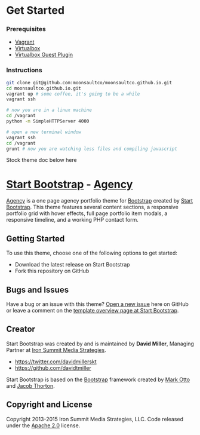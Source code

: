 # Get Started

### Prerequisites

* [Vagrant](https://www.vagrantup.com)
* [Virtualbox](https://www.virtualbox.org/wiki/Downloads)
* [Virtualbox Guest Plugin](http://kvz.io/blog/2013/01/16/vagrant-tip-keep-virtualbox-guest-additions-in-sync/)


### Instructions

```bash
git clone git@github.com:moonsaultco/moonsaultco.github.io.git
cd moonsaultco.github.io.git
vagrant up # some coffee, it's going to be a while
vagrant ssh

# now you are in a linux machine
cd /vagrant
python -m SimpleHTTPServer 4000

# open a new terminal window
vagrant ssh
cd /vagrant
grunt # now you are watching less files and compiling javascript
```

Stock theme doc below here

# [Start Bootstrap](http://startbootstrap.com/) - [Agency](http://startbootstrap.com/template-overviews/agency/)

[Agency](http://startbootstrap.com/template-overviews/agency/) is a one page agency portfolio theme for [Bootstrap](http://getbootstrap.com/) created by [Start Bootstrap](http://startbootstrap.com/). This theme features several content sections, a responsive portfolio grid with hover effects, full page portfolio item modals, a responsive timeline, and a working PHP contact form.

## Getting Started

To use this theme, choose one of the following options to get started:
* Download the latest release on Start Bootstrap
* Fork this repository on GitHub

## Bugs and Issues

Have a bug or an issue with this theme? [Open a new issue](https://github.com/IronSummitMedia/startbootstrap-agency/issues) here on GitHub or leave a comment on the [template overview page at Start Bootstrap](http://startbootstrap.com/template-overviews/agency/).

## Creator

Start Bootstrap was created by and is maintained by **David Miller**, Managing Partner at [Iron Summit Media Strategies](http://www.ironsummitmedia.com/).

* https://twitter.com/davidmillerskt
* https://github.com/davidtmiller

Start Bootstrap is based on the [Bootstrap](http://getbootstrap.com/) framework created by [Mark Otto](https://twitter.com/mdo) and [Jacob Thorton](https://twitter.com/fat).

## Copyright and License

Copyright 2013-2015 Iron Summit Media Strategies, LLC. Code released under the [Apache 2.0](https://github.com/IronSummitMedia/startbootstrap-agency/blob/gh-pages/LICENSE) license.
